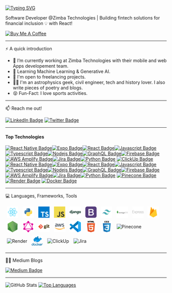 <a href="https://git.io/typing-svg"><img src="https://readme-typing-svg.demolab.com?font=Fira+Code&pause=1000&width=435&lines=Hi+there!!+it's+been+while+%F0%9F%91%8B" alt="Typing SVG" /></a>

Software Developer @Zimba Technologies | Building fintech solutions for financial inclusion 💡 with React! 

<a href="https://www.buymeacoffee.com/johnwilliams" target="_blank"><img src="https://cdn.buymeacoffee.com/buttons/default-orange.png" alt="Buy Me A Coffee" height="41" width="174"></a>

---
⚡️ A quick introduction

* 🔭 I’m currently working at Zimba Technologies with their mobile and web Apps developement team.
* 🌱 Learning Machine Learning & Generative AI.
* 💼 I'm open to freelancing projects.
* 🤟🏻 I'm an astrophysics geek, civil engineer, tech and history lover. I also write pieces of poetry and blogs.
* 😝 Fun-Fact: I love sports activities.


---
:mailbox:  Reach me out!

[![LinkedIn Badge](https://img.shields.io/badge/-LinkedIn-0e76a8?style=flat&labelColor=0e76a8&logo=linkedin&logoColor=white)](https://www.linkedin.com/in/william-opio-32039b21a/) [![Twitter Badge](https://img.shields.io/badge/Twitter-1ea1f1?style=flat&logo=twitter&logoColor=white)](https://twitter.com/johnwillz1756) 

---

#### Top Technologies

[![React Native Badge](https://img.shields.io/badge/-React_Native-61DBFB?style=for-the-badge&labelColor=black&logo=react&logoColor=61DBFB)](https://github.com/facebook/react-native)[![Expo Badge](https://img.shields.io/badge/-Expo-000020?style=for-the-badge&labelColor=black&logo=expo&logoColor=000020)](https://github.com/expo/expo)[![React Badge](https://img.shields.io/badge/-React-61DBFB?style=for-the-badge&labelColor=black&logo=react&logoColor=61DBFB)](https://github.com/facebook/react)[![Javascript Badge](https://img.shields.io/badge/-Javascript-F0DB4F?style=for-the-badge&labelColor=black&logo=javascript&logoColor=F0DB4F)](https://github.com/tc39/ecma262)[![Typescript Badge](https://img.shields.io/badge/-Typescript-007acc?style=for-the-badge&labelColor=black&logo=typescript&logoColor=007acc)](https://github.com/microsoft/TypeScript)[![Nodejs Badge](https://img.shields.io/badge/-Nodejs-3C873A?style=for-the-badge&labelColor=black&logo=node.js&logoColor=3C873A)](https://github.com/nodejs/node)[![GraphQL Badge](https://img.shields.io/badge/-GraphQL-e535ab?style=for-the-badge&labelColor=black&logo=graphql&logoColor=e535ab)](https://github.com/graphql/graphql-js)[![Firebase Badge](https://img.shields.io/badge/-Firebase-FFCA28?style=for-the-badge&labelColor=black&logo=firebase&logoColor=FFCA28)](https://github.com/firebase/firebase-js-sdk)[![AWS Amplify Badge](https://img.shields.io/badge/-AWS_Amplify-FF9900?style=for-the-badge&labelColor=black&logo=amazon-aws&logoColor=FF9900)](https://github.com/aws-amplify/amplify-js)[![Jira Badge](https://img.shields.io/badge/Jira-0052CC?style=for-the-badge&logo=jira&logoColor=white)](https://www.atlassian.com/software/jira)[![Python Badge](https://img.shields.io/badge/-Python-3776AB?style=for-the-badge&labelColor=black&logo=python&logoColor=3776AB)](https://www.python.org/)
[![ClickUp Badge](https://img.shields.io/badge/-ClickUp-7B68EE?style=for-the-badge&labelColor=black&logo=clickup&logoColor=7B68EE)](https://clickup.com)
[![React Native Badge](https://img.shields.io/badge/-React_Native-61DBFB?style=for-the-badge&labelColor=black&logo=react&logoColor=61DBFB)](https://github.com/facebook/react-native)[![Expo Badge](https://img.shields.io/badge/-Expo-000020?style=for-the-badge&labelColor=black&logo=expo&logoColor=000020)](https://github.com/expo/expo)[![React Badge](https://img.shields.io/badge/-React-61DBFB?style=for-the-badge&labelColor=black&logo=react&logoColor=61DBFB)](https://github.com/facebook/react)[![Javascript Badge](https://img.shields.io/badge/-Javascript-F0DB4F?style=for-the-badge&labelColor=black&logo=javascript&logoColor=F0DB4F)](https://github.com/tc39/ecma262)[![Typescript Badge](https://img.shields.io/badge/-Typescript-007acc?style=for-the-badge&labelColor=black&logo=typescript&logoColor=007acc)](https://github.com/microsoft/TypeScript)[![Nodejs Badge](https://img.shields.io/badge/-Nodejs-3C873A?style=for-the-badge&labelColor=black&logo=node.js&logoColor=3C873A)](https://github.com/nodejs/node)[![GraphQL Badge](https://img.shields.io/badge/-GraphQL-e535ab?style=for-the-badge&labelColor=black&logo=graphql&logoColor=e535ab)](https://github.com/graphql/graphql-js)[![Firebase Badge](https://img.shields.io/badge/-Firebase-FFCA28?style=for-the-badge&labelColor=black&logo=firebase&logoColor=FFCA28)](https://github.com/firebase/firebase-js-sdk)[![AWS Amplify Badge](https://img.shields.io/badge/-AWS_Amplify-FF9900?style=for-the-badge&labelColor=black&logo=amazon-aws&logoColor=FF9900)](https://github.com/aws-amplify/amplify-js)[![Jira Badge](https://img.shields.io/badge/Jira-0052CC?style=for-the-badge&logo=jira&logoColor=white)](https://www.atlassian.com/software/jira)[![Python Badge](https://img.shields.io/badge/-Python-3776AB?style=for-the-badge&labelColor=black&logo=python&logoColor=3776AB)](https://www.python.org/)
[![Pinecone Badge](https://img.shields.io/badge/-Pinecone-2A9D8F?style=for-the-badge&labelColor=black&logo=pinecone&logoColor=white)](https://www.pinecone.io/)
[![Render Badge](https://img.shields.io/badge/-Render-0099FF?style=for-the-badge&labelColor=black&logo=render&logoColor=white)](https://render.com/)
[![Docker Badge](https://img.shields.io/badge/-Docker-2496ED?style=for-the-badge&labelColor=black&logo=docker&logoColor=white)](https://www.docker.com/)


---

💻 Languages, Frameworks, Tools
<p float="left">
  <img style="padding:5px;" align="center" alt="React Native" width="35px" src="https://raw.githubusercontent.com/github/explore/80688e429a7d4ef2fca1e82350fe8e3517d3494d/topics/react-native/react-native.png"/>
  
  <img style="padding:5px;" align="center" alt="Python" width="35px" src="https://raw.githubusercontent.com/github/explore/80688e429a7d4ef2fca1e82350fe8e3517d3494d/topics/python/python.png"/>
  <img style="padding:5px;" align="center" alt="Typescript" width="35px" src="https://raw.githubusercontent.com/github/explore/80688e429a7d4ef2fca1e82350fe8e3517d3494d/topics/typescript/typescript.png"/>
  <img style="padding:5px;" align="center" alt="Javascript" width="35px" src="https://raw.githubusercontent.com/github/explore/80688e429a7d4ef2fca1e82350fe8e3517d3494d/topics/javascript/javascript.png"/>
  
  <img style="padding:5px;" align="center" alt="Django" width="35px" src="https://raw.githubusercontent.com/github/explore/80688e429a7d4ef2fca1e82350fe8e3517d3494d/topics/django/django.png"/>
  
  <img style="padding:5px;" align="center" alt="Bootstrap" width="35px" src="https://raw.githubusercontent.com/github/explore/80688e429a7d4ef2fca1e82350fe8e3517d3494d/topics/bootstrap/bootstrap.png"/>
  
  <img style="padding:5px;" align="center" alt="Tailwind CSS" width="35px" src="https://raw.githubusercontent.com/github/explore/80688e429a7d4ef2fca1e82350fe8e3517d3494d/topics/tailwind/tailwind.png"/>
  
  <img style="padding:5px;" align="center" alt="MongoDB" width="35px" src="https://raw.githubusercontent.com/github/explore/80688e429a7d4ef2fca1e82350fe8e3517d3494d/topics/mongodb/mongodb.png"/>
  
  <img style="padding:5px;" align="center" alt="Express.js" width="35px" src="https://raw.githubusercontent.com/github/explore/80688e429a7d4ef2fca1e82350fe8e3517d3494d/topics/express/express.png">
  <img style="padding:5px;" align="center" alt="FireBase" width="35px" src="https://raw.githubusercontent.com/github/explore/80688e429a7d4ef2fca1e82350fe8e3517d3494d/topics/firebase/firebase.png"/>
  <img style="padding:5px;" align="center" alt="Node.js" width="35px" src="https://raw.githubusercontent.com/github/explore/80688e429a7d4ef2fca1e82350fe8e3517d3494d/topics/nodejs/nodejs.png">
  
  <img style="padding:5px;" align="center" alt="GraphQl" width="35px" src="https://raw.githubusercontent.com/github/explore/80688e429a7d4ef2fca1e82350fe8e3517d3494d/topics/graphql/graphql.png"/>
  
  <img style="padding:5px;" align="center" alt="Git" width="35px" src="https://raw.githubusercontent.com/github/explore/80688e429a7d4ef2fca1e82350fe8e3517d3494d/topics/git/git.png"/>
  
   <img style="padding:5px;" align="center" alt="aws" width="35px" src="https://raw.githubusercontent.com/github/explore/80688e429a7d4ef2fca1e82350fe8e3517d3494d/topics/aws/aws.png"/>
   
   <img style="padding:5px;" align="center" alt="VS Code" width="35px" src="https://raw.githubusercontent.com/github/explore/80688e429a7d4ef2fca1e82350fe8e3517d3494d/topics/visual-studio-code/visual-studio-code.png"/>
   
  <img style="padding:5px;" align="center" alt="HTML" width="35px" src="https://raw.githubusercontent.com/github/explore/80688e429a7d4ef2fca1e82350fe8e3517d3494d/topics/html/html.png"/>
  
  <img style="padding:5px;" align="center" alt="CSS" width="35px" src="https://raw.githubusercontent.com/github/explore/80688e429a7d4ef2fca1e82350fe8e3517d3494d/topics/css/css.png"/>
  <img style="padding:5px;" align="center" alt="Pinecone" width="35px" src="https://assets-global.website-files.com/61fd4eb76a8d78bc0676b47d/62a298fa7af16524997fbcc6_pinecone_logo.png"/>
  <img style="padding:5px;" align="center" alt="Render" width="35px" src="https://dashboard.render.com/static/media/logo-redesign-02-word-dark.0811da26fe4f6e3c9362.svg"/>
  <img style="padding:5px;" align="center" alt="Docker" width="35px" src="https://raw.githubusercontent.com/github/explore/80688e429a7d4ef2fca1e82350fe8e3517d3494d/topics/docker/docker.png"/>
  <img style="padding:5px;" align="center" alt="ClickUp" width="35px" src="https://clickup.com/landing/images/clickup-logo-gradient.png"/>
  <img style="padding:5px;" align="center" alt="Jira" width="35px" src="https://wac-cdn.atlassian.com/dam/jcr:e348b562-4152-4cdc-8a55-3d297e509cc8/Jira%20Software-blue.svg"/>
</p>

---
✍🏻 Medium Blogs

[![Medium Badge](https://img.shields.io/badge/Medium-Latest%20Articles-12100E?style=flat&labelColor=black&logo=medium&logoColor=white)](https://medium.com/@johnwilliams1756)

---

![GitHub Stats](https://github-readme-stats.vercel.app/api?username=wil1756&theme=dark&show_icons=true&count_private=true&include_all_commits=true)     [![Top Languages](https://github-readme-stats.vercel.app/api/top-langs/?username=wil1756&langs_count=5&theme=dark)](https://github.com/wil1756)




















